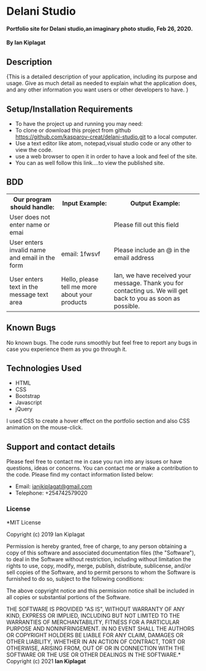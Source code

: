 # Delani Studio

#### Portfolio site for Delani studio,an imaginary photo studio, Feb 26, 2020.

#### By **Ian Kiplagat**

## Description

{This is a detailed description of your application, including its purpose and usage. Give as much detail as needed to explain what the application does, and any other information you want users or other developers to have. }

## Setup/Installation Requirements

- To have the project up and running you may need:
- To clone or download this project from github https://github.com/kasparov-creat/delani-studio.git to a local computer.
- Use a text editor like atom, notepad,visual studio code or any other to view the code.
- use a web browser to open it in order to have a look and feel of the site.
- You can as well follow this link....to view the published site.

## BDD

<!DOCTYPE html>
<html>
<head>
</head>
<body>
<table>
  <tr>
    <th>Our program should handle:</th>
    <th>Input Example:</th>
    <th>Output Example:</th>
  </tr>
  <tr>
    <td>User does not enter name or emai</td>
    <td></td>
    <td>Please fill out this field</td>
  </tr>
  <tr>
    <td>User enters invalid name and email in the form</td>
    <td>email: 1fwsvf</td>
    <td>Please include an @ in the email address</td>
  </tr>
  <tr>
    <td>User enters text in the message text area</td>
    <td>Hello, please tell me more about your products</td>
    <td>Ian, we have received your message. Thank you for contacting us. We will get back to you as soon as possible.</td>
  </tr>
</table>
</body>
</html>

## Known Bugs

No known bugs. The code runs smoothly but feel free to report any bugs in case you experience them as you go through it.

## Technologies Used

- HTML
- CSS
- Bootstrap
- Javascript
- jQuery

I used CSS to create a hover effect on the portfolio section and also CSS animation on the mouse-click.

## Support and contact details

Please feel free to contact me in case you run into any issues or have questions, ideas or concerns. You can contact me or make a contribution to the code. Please find my contact information listed below:

- Email: ianjkiplagat@gmail.com
- Telephone: +254742579020

### License

\*MIT License

Copyright (c) 2019 Ian Kiplagat

Permission is hereby granted, free of charge, to any person obtaining a copy
of this software and associated documentation files (the "Software"), to deal
in the Software without restriction, including without limitation the rights
to use, copy, modify, merge, publish, distribute, sublicense, and/or sell
copies of the Software, and to permit persons to whom the Software is
furnished to do so, subject to the following conditions:

The above copyright notice and this permission notice shall be included in all
copies or substantial portions of the Software.

THE SOFTWARE IS PROVIDED "AS IS", WITHOUT WARRANTY OF ANY KIND, EXPRESS OR
IMPLIED, INCLUDING BUT NOT LIMITED TO THE WARRANTIES OF MERCHANTABILITY,
FITNESS FOR A PARTICULAR PURPOSE AND NONINFRINGEMENT. IN NO EVENT SHALL THE
AUTHORS OR COPYRIGHT HOLDERS BE LIABLE FOR ANY CLAIM, DAMAGES OR OTHER
LIABILITY, WHETHER IN AN ACTION OF CONTRACT, TORT OR OTHERWISE, ARISING FROM,
OUT OF OR IN CONNECTION WITH THE SOFTWARE OR THE USE OR OTHER DEALINGS IN THE
SOFTWARE.\*
Copyright (c) 2021 **Ian Kiplagat**
